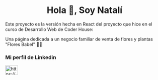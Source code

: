 <h1 align="center">Hola 👋, Soy Natalí</h1>
<p>Este proyecto es la versión hecha en React del proyecto que hice en el curso de Desarrollo Web de Coder House:</p>
<p> Una página dedicada a un negocio familiar de venta de flores y plantas "Flores Babel" 💐🌱</p>

<p align="left">
<h3> Mi perfil de Linkedin</h3>
<a href="https://linkedin.com/in/https://www.linkedin.com/in/natali-rabuffetti/" target="blank"><img align="center" src="https://raw.githubusercontent.com/rahuldkjain/github-profile-readme-generator/master/src/images/icons/Social/linked-in-alt.svg" alt="https://www.linkedin.com/in/natali-rabuffetti/" height="30" width="40" /></a>
</p>
